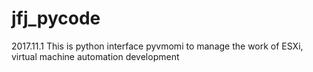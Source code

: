 # jfj_pycode
2017.11.1
This is python interface pyvmomi to manage the work of ESXi, virtual machine automation development
